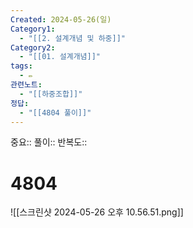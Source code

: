 ```yaml
---
Created: 2024-05-26(일)
Category1:
  - "[[2. 설계개념 및 하중]]"
Category2:
  - "[[01. 설계개념]]"
tags:
  - ✏️
관련노트:
  - "[[하중조합]]"
정답:
  - "[[4804 풀이]]"
---
```

중요::
풀이::
반복도::
#  4804
![[스크린샷 2024-05-26 오후 10.56.51.png]]
